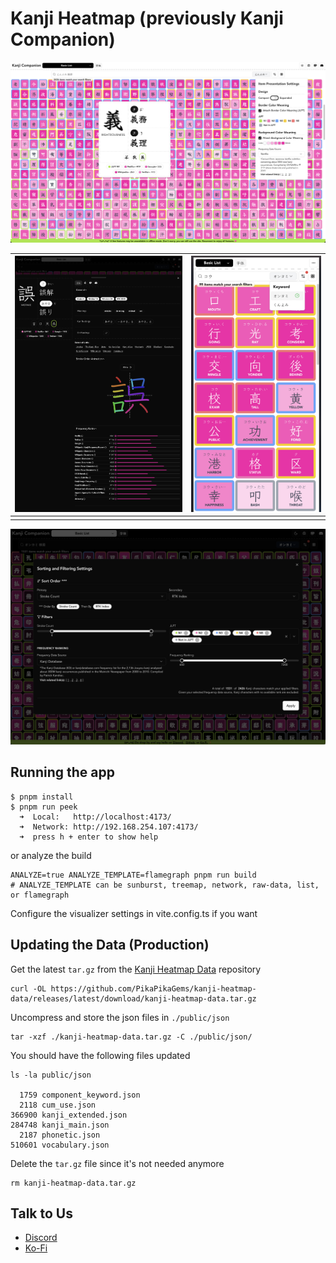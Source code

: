 # Kanji Heatmap (previously Kanji Companion)

![main page](./IMG/preview.png)

| ![kanji details](./IMG/kanji-details.png) | ![mobile screen](./IMG/kanji-expanded.png) |
| ----------------------------------------- | ------------------------------------------ |
|                                           |                                            |

![sort and filter dialog](./IMG/sort-dialog.png)

## Running the app

```
$ pnpm install
$ pnpm run peek
  ➜  Local:   http://localhost:4173/
  ➜  Network: http://192.168.254.107:4173/
  ➜  press h + enter to show help
```

or analyze the build

```
ANALYZE=true ANALYZE_TEMPLATE=flamegraph pnpm run build
# ANALYZE_TEMPLATE can be sunburst, treemap, network, raw-data, list, or flamegraph
```

Configure the visualizer settings in vite.config.ts if you want

## Updating the Data (Production)

Get the latest `tar.gz` from the [Kanji Heatmap Data](https://github.com/PikaPikaGems/kanji-heatmap-data) repository

```
curl -OL https://github.com/PikaPikaGems/kanji-heatmap-data/releases/latest/download/kanji-heatmap-data.tar.gz
```

Uncompress and store the json files in `./public/json`

```
tar -xzf ./kanji-heatmap-data.tar.gz -C ./public/json/
```

You should have the following files updated

```
ls -la public/json

  1759 component_keyword.json
  2118 cum_use.json
366900 kanji_extended.json
284748 kanji_main.json
  2187 phonetic.json
510601 vocabulary.json
```

Delete the `tar.gz` file since it's not needed anymore

```
rm kanji-heatmap-data.tar.gz
```

## Talk to Us

- [Discord](https://discord.gg/Ash8ZrGb4s)
- [Ko-Fi](https://ko-fi.com/minimithi")
